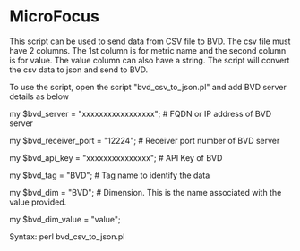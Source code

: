# MicroFocus
This script can be used to send data from CSV file to BVD. The csv file must have 2 columns. The 1st column is for metric name and the second column is for value. The value column can also have a string. The script will convert the csv data to json and send to BVD.

To use the script, open the script "bvd_csv_to_json.pl" and add BVD server details as below

my $bvd_server = "xxxxxxxxxxxxxxxxx"; # FQDN or IP address of BVD server

my $bvd_receiver_port = "12224"; # Receiver port number of BVD server 

my $bvd_api_key = "xxxxxxxxxxxxxxx"; # API Key of BVD

my $bvd_tag  = "BVD"; # Tag name to identify the data

my $bvd_dim = "BVD"; # Dimension. This is the name associated with the value provided.

my $bvd_dim_value = "value";



Syntax: perl bvd_csv_to_json.pl <CSV File>
